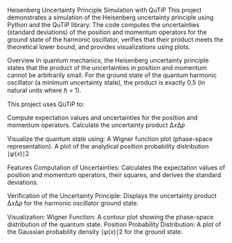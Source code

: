 Heisenberg Uncertainty Principle Simulation with QuTiP
This project demonstrates a simulation of the Heisenberg uncertainty principle using Python and the QuTiP library. The code computes the uncertainties (standard deviations) of the position and momentum operators for the ground state of the harmonic oscillator, verifies that their product meets the theoretical lower bound, and provides visualizations using plots.

Overview
In quantum mechanics, the Heisenberg uncertainty principle states that the product of the uncertainties in position and momentum cannot be arbitrarily small. For the ground state of the quantum harmonic oscillator (a minimum uncertainty state), the product is exactly 0.5 (in natural units where ℏ = 1).


This project uses QuTiP to:

Compute expectation values and uncertainties for the position and momentum operators.
Calculate the uncertainty product Δ𝑥Δ𝑝

Visualize the quantum state using:
A Wigner function plot (phase-space representation).
A plot of the analytical position probability distribution ∣𝜓(𝑥)∣2


Features
Computation of Uncertainties:
Calculates the expectation values of position and momentum operators, their squares, and derives the standard deviations.

Verification of the Uncertainty Principle:
Displays the uncertainty product Δ𝑥Δ𝑝 for the harmonic oscillator ground state.

Visualization:
Wigner Function: A contour plot showing the phase-space distribution of the quantum state.
Position Probability Distribution: A plot of the Gaussian probability density ∣𝜓(𝑥)∣2 for the ground state.
